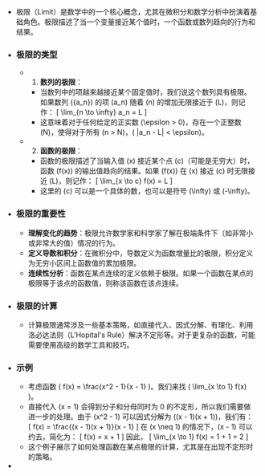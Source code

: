 - 极限（Limit）是数学中的一个核心概念，尤其在微积分和数学分析中扮演着基础角色。极限描述了当一个变量接近某个值时，一个函数或数列趋向的行为和结果。
- ### 极限的类型
	- 1. **数列的极限**：
		- 当数列中的项越来越接近某个固定值时，我们说这个数列具有极限。如果数列 \(\{a_n\}\) 的项 \(a_n\) 随着 \(n\) 的增加无限接近于 \(L\)，则记作：
		   \[
		   \lim_{n \to \infty} a_n = L
		   \]
		- 这意味着对于任何给定的正实数 \(\epsilon > 0\)，存在一个正整数 \(N\)，使得对于所有 \(n > N\)，\( |a_n - L| < \epsilon\)。
	- 2. **函数的极限**：
		- 函数的极限描述了当输入值 \(x\) 接近某个点 \(c\)（可能是无穷大）时，函数 \(f(x)\) 的输出值趋向的结果。如果 \(f(x)\) 在 \(x\) 接近 \(c\) 时无限接近 \(L\)，则记作：
		   \[
		   \lim_{x \to c} f(x) = L
		   \]
		- 这里的 \(c\) 可以是一个具体的数，也可以是符号 \(\infty\) 或 \(-\infty\)。
- ### 极限的重要性
	- **理解变化的趋势**：极限允许数学家和科学家了解在极端条件下（如非常小或非常大的值）情况的行为。
	- **定义导数和积分**：在微积分中，导数定义为函数增量比的极限，积分定义为无穷小区间上函数值的累加极限。
	- **连续性分析**：函数在某点连续的定义依赖于极限。如果一个函数在某点的极限等于该点的函数值，则称该函数在该点连续。
- ### 极限的计算
	- 计算极限通常涉及一些基本策略，如直接代入、因式分解、有理化、利用洛必达法则（L'Hopital's Rule）解决不定形等。对于更复杂的函数，可能需要使用高级的数学工具和技巧。
- ### 示例
	- 考虑函数 \( f(x) = \frac{x^2 - 1}{x - 1} \)。我们来找 \( \lim_{x \to 1} f(x) \)。
	- 直接代入 \(x = 1\) 会得到分子和分母同时为 0 的不定形，所以我们需要做进一步的处理。由于 \(x^2 - 1\) 可以因式分解为 \((x - 1)(x + 1)\)，我们有：
	  \[
	  f(x) = \frac{(x - 1)(x + 1)}{x - 1}
	  \]
	  在 \(x \neq 1\) 的情况下，\(x - 1\) 可以约去，简化为：
	  \[
	  f(x) = x + 1
	  \]
	  因此，
	  \[
	  \lim_{x \to 1} f(x) = 1 + 1 = 2
	  \]
	- 这个例子展示了如何处理函数在某点极限的计算，尤其是在出现不定形时的策略。
-